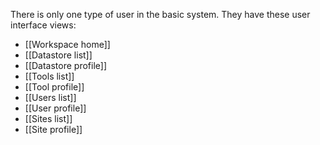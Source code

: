 There is only one type of user in the basic system. They have these user interface views: 

* [[Workspace home]]
* [[Datastore list]]
* [[Datastore profile]]
* [[Tools list]]
* [[Tool profile]]
* [[Users list]]
* [[User profile]]
* [[Sites list]]
* [[Site profile]]
